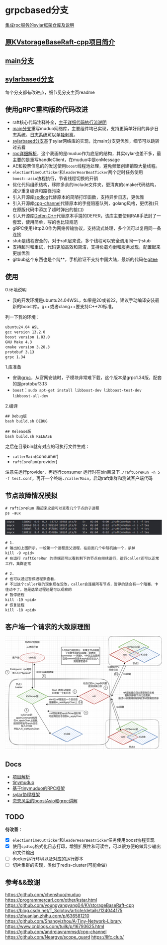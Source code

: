 # grpcbased分支

[集成rpc服务的sylar框架仓库及说明](https://github.com/SuycxZMZ/sylar-from-suycx)

## [原KVstorageBaseRaft-cpp项目简介](docs/README.md)

## [main分支](https://github.com/SuycxZMZ/KVstorageBaseRaft-cpp/tree/main)

## [sylarbased分支](https://github.com/SuycxZMZ/KVstorageBaseRaft-cpp/tree/sylarbased)

每个分支都有改进点，细节见分支主页readme

## 使用gRPC重构版的代码改进

- raft核心代码注释补全，[主干详细代码执行流说明](docs/项目解析.md)
- [main分支](https://github.com/SuycxZMZ/KVstorageBaseRaft-cpp/tree/main)重写muduo网络库，主要组件均已实现，支持更简单好用的异步日志系统。[日志系统可以单独剥离](https://github.com/SuycxZMZ/symlog)。
- [sylarbased分支](https://github.com/SuycxZMZ/KVstorageBaseRaft-cpp/tree/sylarbased)基于sylar网络库的实现，比main分支更优雅，细节可以跳转过去看
- [rpc详细解析](https://github.com/SuycxZMZ/MpRPC-Cpp)，这个我画的是muduo作为底层的结构，其实sylar也差不多，最主要的是重写handleClient，在muduo中是onMessage
- AE和投票信息的的发送使用`boost`线程池处理，避免频繁创建销毁大量线程。
- `electionTimeOutTicker`和`leaderHearBeatTicker`两个定时任务使用`boost::asio`协程执行，节省线程切换的开销
- 优化代码组织结构，移除多余的include文件夹，更清爽的cmake代码结构，减少重复编译和路径污染
- 引入开源库[spdlog](https://github.com/gabime/spdlog)代替原本的简陋打印函数，支持异步日志，更优雅
- 引入开源库[cpp-channel](https://github.com/andreiavrammsd/cpp-channel)代替原本的手搓阻塞队列，golang风格，更优雅(只在原版代码中添加了超时弹出的接口)
- 引入开源库[Defer-C++](https://github.com/Neargye/scope_guard)代替原本手搓的DEFER，该库主要使用RAII手法封了一套宏，使用简单，写的也比较规范
- gRPC使用Http2.0作为网络传输协议，支持流式处理，多个流可以复用同一条连接
- stub是线程安全的，对于raft层来说，多个线程可以安全调用同一个stub
- 支持超时和重试，代码更加高效和简洁，支持负载均衡和服务发现，配置起来更加优雅
- gitbub这个东西也是个纯**，手机验证不支持中国大陆，最新的代码在[gitee](https://gitee.com/suycx/KVstorageBaseRaft-cpp)

## 使用

0.环境说明

- 我的开发环境是ubuntu24.04WSL，如果是20或者22，建议手动编译安装最新的boost库。g++或者clang++要支持C++20标准。

列一下我的环境：

```shell
ubuntu24.04 WSL
gcc version 13.2.0
boost version 1.83.0
GNU Make 4.3
cmake version 3.28.3
protobuf 3.13
grpc 1.34
```

1.库准备

- 安装[grpc](https://www.llfc.club/category?catid=225RaiVNI8pFDD5L4m807g7ZwmF#!aid/2TIG572uTKxQxned7LCk8KoulfL)，从官网安装时，子模块非常难下载，这个版本是grpc1.34版，配套的是protobuf3.13
- `boost`：`sudo apt-get install libboost-dev libboost-test-dev libboost-all-dev`

2.编译

```shell
## Debug版
bash build.sh DEBUG

## Release版
bash build.sh RELEASE
```

之后在目录bin就有对应的可执行文件生成：

- `callerMain`(consumer)
- `raftCoreRun`(provider)
  
注意先运行provider，再运行consumer
运行时在bin目录下`./raftCoreRun -n 5 -f test.conf`，再开一个终端`./callerMain`，启动raft集群和测试客户端代码

## 节点故障情况模拟

```shell
# raftCoreRun 跑起来之后可以查看几个节点的子进程
ps -aux
```

![docs/images/raft-fail.png](docs/images/raft-fail.png)

```shell
# 1. 
# 输出如上图所示，一般第一个进程是父进程，在后面几个中随机抽一个，杀掉
kill -9 <pid>
# 在运行 raftCoreRun 的终端还可以看到剩下的节点在继续运行，运行caller还可以正常工作，集群正常

# 2. 
# 也可以通过暂停进程来查看，
# 不过这个caller端的现象现在没改，caller会连接所有节点，暂停的话会有一个阻塞，卡住动不了，但是选举过程还是可以观察的
# 暂停进程
kill -19 <pid>
# 恢复进程
kill -18 <pid>

```

## 客户端一个请求的大致原理图

![alt text](docs/all.drawio.png)

## Docs

- [项目解析](docs/项目解析.md)
- [tinymuduo](https://github.com/SuycxZMZ/tiny-muduo)
- [基于tinymuduo的RPC框架](https://github.com/SuycxZMZ/MpRPC-Cpp)
- [sylar协程框架](https://github.com/SuycxZMZ/sylar-from-suycx)
- [恋恋风尘的boostAsio和grpc讲解](https://llfc.club/category?catid=225RaiVNI8pFDD5L4m807g7ZwmF#!aid/2LfzYBkRCfdEDrtE6hWz8VrCLoS)

## TODO

**待改善**：

- [x] `electionTimeOutTicker`和`leaderHearBeatTicker`任务使用boost协程实现
- [x] 使用`spdlog`格式化日志打印，增强扩展性和可读性，可以很方便的做异步输出和文件输出
- [ ] docker运行环境以及对应的运行脚本
- [ ] 切片集群的实现，类似于redis-cluster(可能会做)
  
## 参考&&致谢

https://github.com/chenshuo/muduo
https://programmercarl.com/other/kstar.html
https://github.com/youngyangyang04/KVstorageBaseRaft-cpp
https://blog.csdn.net/T_Solotov/article/details/124044175
https://zhuanlan.zhihu.com/p/636581210
https://github.com/Shangyizhou/A-Tiny-Network-Library
https://www.cnblogs.com/tuilk/p/16793625.html
https://github.com/andreiavrammsd/cpp-channel
https://github.com/Neargye/scope_guard
https://llfc.club/
